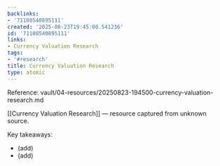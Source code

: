 ```yaml
---
backlinks:
- '71100540895111'
created: '2025-08-23T19:45:00.541216'
id: '71100540895111'
links:
- Currency Valuation Research
tags:
- '#research'
title: Currency Valuation Research
type: atomic
---
```


Reference: vault/04-resources/20250823-194500-currency-valuation-research.md

[[Currency Valuation Research]] — resource captured from unknown source.

Key takeaways:
- (add)
- (add)
